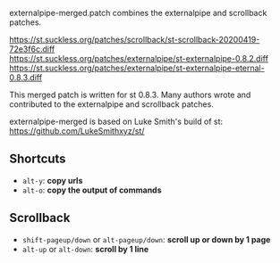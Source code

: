 externalpipe-merged.patch combines the externalpipe and scrollback patches.

https://st.suckless.org/patches/scrollback/st-scrollback-20200419-72e3f6c.diff  
https://st.suckless.org/patches/externalpipe/st-externalpipe-0.8.2.diff  
https://st.suckless.org/patches/externalpipe/st-externalpipe-eternal-0.8.3.diff

This merged patch is written for st 0.8.3. Many authors wrote and contributed to the externalpipe and scrollback patches.

externalpipe-merged is based on Luke Smith's build of st:  
https://github.com/LukeSmithxyz/st/

## Shortcuts  
+ `alt-y`: **copy urls**  
+ `alt-o`: **copy the output of commands**  

## Scrollback  
+ `shift-pageup/down` or `alt-pageup/down`: **scroll up or down by 1 page**  
+ `alt-up` or `alt-down`: **scroll by 1 line**  
